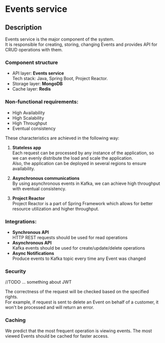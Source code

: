 # Events service

## Description

Events service is the major component of the system.   
It is responsible for creating, storing, changing Events and provides API for CRUD operations with them.

### Component structure
- API layer: **Events service**  
  Tech stack: Java, Spring Boot, Project Reactor.
- Storage layer: **MongoDB**
- Cache layer: **Redis**

### Non-functional requirements:
- High Availability
- High Scalability
- High Throughput
- Eventual consistency

These characteristics are achieved in the following way:
1. **Stateless app**  
   Each request can be processed by any instance of the application, so we can evenly distribute the load and scale the application.  
   Also, the application can be deployed in several regions to ensure availability.

2. **Asynchronous communications**  
   By using asynchronous events in Kafka, we can achieve high throughput with eventual consistency.
 
3. **Project Reactor**  
   Project Reactor is a part of Spring Framework which allows for better resource utilization and higher throughput.

### Integrations:
- **Synchronous API**  
  HTTP REST requests should be used for read operations
- **Asynchronous API**  
  Kafka events should be used for create/update/delete operations
- **Async Notifications**  
  Produce events to Kafka topic every time any Event was changed

### Security
//TODO ... something about JWT

The correctness of the request will be checked based on the specified rights.  
For example, if request is sent to delete an Event on behalf of a customer, it won't be processed and will return an error.

### Caching  
We predict that the most frequent operation is viewing events. The most viewed Events should be cached for faster access.
